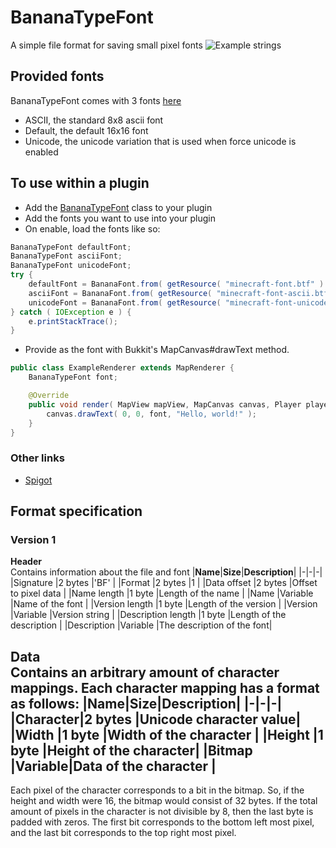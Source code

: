 # BananaTypeFont
A simple file format for saving small pixel fonts
![Example strings](https://i.imgur.com/maqful3.png)

## Provided fonts
BananaTypeFont comes with 3 fonts [here](https://github.com/BananaPuncher714/BananaTypeFont/tree/master/src/main/resources)
- ASCII, the standard 8x8 ascii font
- Default, the default 16x16 font
- Unicode, the unicode variation that is used when force unicode is enabled

## To use within a plugin
* Add the [BananaTypeFont](https://github.com/BananaPuncher714/BananaTypeFont/blob/master/src/main/java/com/aaaaahhhhhhh/bananapuncher714/bananatypefont/BananaTypeFont.java) class to your plugin
* Add the fonts you want to use into your plugin
* On enable, load the fonts like so:
```java
BananaTypeFont defaultFont;
BananaTypeFont asciiFont;
BananaTypeFont unicodeFont;
try {
    defaultFont = BananaFont.from( getResource( "minecraft-font.btf" ) ) );
    asciiFont = BananaFont.from( getResource( "minecraft-font-ascii.btf" ) ) );
    unicodeFont = BananaFont.from( getResource( "minecraft-font-unicode.btf" ) ) );
} catch ( IOException e ) {
    e.printStackTrace();
}
```
* Provide as the font with Bukkit's MapCanvas#drawText method.
```java
public class ExampleRenderer extends MapRenderer {
    BananaTypeFont font;

    @Override
    public void render( MapView mapView, MapCanvas canvas, Player player ) {
        canvas.drawText( 0, 0, font, "Hello, world!" );
    }
}
```

### Other links
* [Spigot](https://www.spigotmc.org/threads/451390/)

## Format specification
### Version 1
**Header**  
Contains information about the file and font
|**Name**|**Size**|**Description**|
|-|-|-|
|Signature          |2 bytes  |'BF'                       |
|Format             |2 bytes  |1                          |
|Data offset        |2 bytes  |Offset to pixel data       |
|Name length        |1 byte   |Length of the name         |
|Name               |Variable |Name of the font           |
|Version length     |1 byte   |Length of the version      |
|Version            |Variable |Version string             | 
|Description length |1 byte   |Length of the description  |
|Description        |Variable |The description of the font|

**Data**  
Contains an arbitrary amount of character mappings. Each character mapping has a format as follows:
|**Name**|**Size**|**Description**|
|-|-|-|
|Character|2 bytes |Unicode character value|
|Width    |1 byte  |Width of the character |
|Height   |1 byte  |Height of the character|
|Bitmap   |Variable|Data of the character  |  
---
Each pixel of the character corresponds to a bit in the bitmap. So, if the height and width were 16, the bitmap would consist of 32 bytes. If the total amount of pixels in the character is not divisible by 8, then the last byte is padded with zeros. The first bit corresponds to the bottom left most pixel, and the last bit corresponds to the top right most pixel.